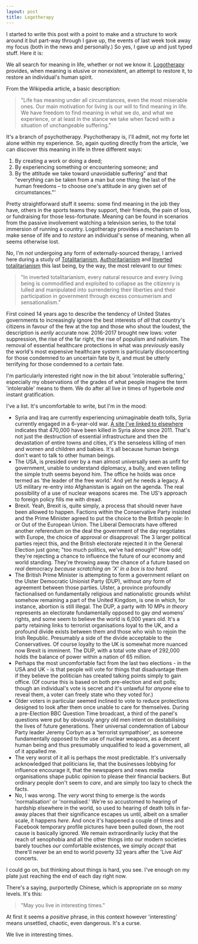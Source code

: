 ```yaml
---
layout: post
title: Logotherapy
---
```


I started to write this post with a point to make and a structure to work around it but part-way through I gave up, the events of last week took away my focus (both in the news and personally.)  So yes, I gave up and just typed stuff.  Here it is:

We all search for meaning in life, whether or not we know it.  [Logotherapy](https://en.wikipedia.org/wiki/Logotherapy) provides, when meaning is elusive or nonexistent, an attempt to restore it, to restore an individual's human spirit.

From the Wikipedia article, a basic description:
> "Life has meaning under all circumstances, even the most miserable ones.
> Our main motivation for living is our will to find meaning in life.
> We have freedom to find meaning in what we do, and what we experience, or at least in the stance we take when faced with a situation of unchangeable suffering."

It's a branch of psychotherapy. Psychotherapy is, I'll admit, not my forte let alone within my experience.  So, again quoting directly from the article, 'we can discover this meaning in life in three different ways:
 1. By creating a work or doing a deed;
 2. By experiencing something or encountering someone; and
 3. By the attitude we take toward unavoidable suffering" and that "everything can be taken from a man but one thing: the last of the human freedoms – to choose one's attitude in any given set of circumstances."'

Pretty straightforward stuff it seems: some find meaning in the job they have, others in the sports teams they support, their friends, the pain of loss, or fundraising for those less-fortunate.  Meaning can be found in scenarios from the passive involvement watching a television series, to the total immersion of running a country.  Logotherapy provides a mechanism to make sense of life and to *restore* an individual's sense of meaning, when all seems otherwise lost.

No, I'm *not* undergoing any form of externally-sourced therapy, I arrived here during a study of [Totalitarianism](https://en.wikipedia.org/wiki/Totalitarianism), [Authoritarianism](https://en.wikipedia.org/wiki/Authoritarianism) and  [Inverted totalitarianism](https://en.wikipedia.org/wiki/Inverted_totalitarianism) this last being, by the way, the most relevant to our times:
> "In inverted totalitarianism, every natural resource and every living being is commodified and exploited to collapse as the citizenry is lulled and manipulated into surrendering their liberties and their participation in government through excess consumerism and sensationalism."

First coined 14 years ago to describe the tendency of United States governments to increasingly ignore the best interests of *all* that country's citizens in favour of the few at the top and those who shout the loudest, the description is *eerily* accurate now.  2016-2017 brought new lows: voter suppression, the rise of the far right, the rise of populism and nativism.  The removal of essential healthcare protections in what was *previously* easily the world's most expensive healthcare system is particularly disconcerting for those condemned to an uncertain fate by it, and must be utterly terrifying for those condemned to a *certain* fate.

I'm particularly interested right now in the bit about 'intolerable suffering,' especially my observations of the grades of what people imagine the term 'intolerable' means to them.  We do after all live in times of hyperbole *and* instant gratification.

I've a list.  It's uncomfortable to write, but I'm in the mood:

* Syria and Iraq are currently experiencing unimaginable death tolls, Syria currently engaged in a 6-year-old war.  [A site I've linked to elsewhere](http://bazbt3.10centuries.org) indicates that 470,000 have been killed in Syria alone since 2011.  That's not just the destruction of essential infrastructure and then the devastation of entire towns and cities, it's the senseless killing of men and women and children and babies.  It's all because human beings don't want to talk to other human beings.
* The USA, is presided over by a man almost universally seen as unfit for government, unable to understand diplomacy, a bully, and even telling the simple truth seems beyond him.  The office he holds was once termed as 'the leader of the free world.'  And yet *he* needs a legacy.  A US military re-entry into Afghanistan is again on the agenda.  The real possibility of a use of nuclear weapons scares me.  The US's approach to foreign policy fills me with dread.
* Brexit. Yeah, Brexit is, quite simply, a process that should never have been allowed to happen.  Factions within the Conservative Party insisted and the Prime Minister agreed to put the choice to the British people: In or Out of the European Union.  The Liberal Democrats have offered another referendum on the deal the government of the day negotiates with Europe, the choice of approval or disapproval:  The 3 larger political parties reject this, and the British electorate rejected it in the General Election just gone; "too much politics, we've had enough!"  How odd; they're rejecting a chance to influence the future of our economy and world standing.  They're throwing away the chance of a future based on *real* democracy *because scratching an 'X' in a box is too hard.*
* The British Prime Minister is attempting to form a government reliant on the Ulster Democratic Unionist Party (DUP), without *any* form of agreement between those parties.  Ulster, a province profoundly factionalised on fundamentally religious and nationalistic grounds whilst somehow remaining a part of the United Kingdom, is one in which, for instance, abortion is still illegal.  The DUP, a party with 10 MPs *in theory* represents an electorate fundamentally opposed to gay *and* womens' rights, and some seem to believe the world is 6,000 years old.  It's a party retaining links to terrorist organisations loyal to the UK, and a profound divide exists between them and those who wish to rejoin the Irish Republic.  Presumably a side of the divide acceptable to the Conservatives.  Of course loyalty to the UK is somewhat more nuanced now Brexit is imminent.  The DUP, with a total vote share of 292,000 holds the balance of power within a nation of 65 million.
* Perhaps the most uncomfortable fact from the last two elections - in the USA and UK - is that people will vote for things that disadvantage them if they believe the politician has created talking points simply to gain office.  (Of course this is based on both pre-election and exit polls; though an individual's vote is secret and it's unlawful for *anyone* else to reveal them, a voter can freely state who they voted for.)
* Older voters in particular seemed inclined to vote to reduce protections designed to look after them once unable to care for themselves.  During a pre-Election BBC Question Time broadcast, a third of the panel's questions were put by obviously angry old men intent on destabilising the lives of future generations.  Their universal condemnation of Labour Party leader Jeremy Corbyn as a 'terrorist sympathiser', as someone fundamentally opposed to the use of nuclear weapons, as a decent human being and thus presumably unqualified to lead a government, all of it appalled me.
* The very worst of it all is perhaps the most predictable.  It's universally acknowledged that politicians lie, that the businesses lobbying for influence encourage it, that the newspapers and news media organisations shape public opinion to please their financial backers. But ordinary people don't seem to *care*, and are simply too lazy to check the facts.
* No, I was wrong.  The *very* worst thing to emerge is the words 'normalisation' or 'normalised.'  We're so accustomed to hearing of hardship elsewhere in the world, so used to hearing of death tolls in far-away places that their significance escapes us until, albeit on a smaller scale, it happens *here*.  And once it's happened a couple of times and Facebook temporary profile pictures have been pulled down, the root cause is basically ignored.  We remain extraordinarily lucky that the reach of xenophobia and all the other things into our modern societies barely touches *our* comfortable existences, we simply *accept* that there'll never be an end to world poverty 32 years after the 'Live Aid' concerts.

I could go on, but thinking about things is hard, you see.  I've enough on my plate just reaching the end of each day right now.

There's a saying, purportedly Chinese, which is appropriate on so *many* levels.  It's this:
> "May you live in interesting times."

At first it seems a *positive* phrase, in this context however 'interesting' means unsettled, chaotic, even dangerous.  It's a curse.

We live in interesting times.

